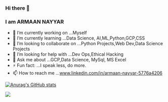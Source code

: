 ### Hi there 👋

### I am ARMAAN NAYYAR

- 🔭 I’m currently working on ...Myself
- 🌱 I’m currently learning ...Data Science, AI,ML,Python,GCP,CSS
- 👯 I’m looking to collaborate on ...Python Projects,Web Dev,Data Science Projects
- 🤔 I’m looking for help with ...Dev Ops,Ethical Hacking
- 💬 Ask me about ...GCP,Data Science, MySql, MS Excel
- ⚡ Fun fact: ...I speak less, do more.
- 📫 How to reach me ...www.linkedin.com/in/armaan-nayyar-5776a4206

[![Anurag's GitHub stats](https://github-readme-stats.vercel.app/api?username=alphaninja27)](https://github.com/anuraghazra/github-readme-stats)

![](https://komarev.com/ghpvc/?username=alphaninja27)
